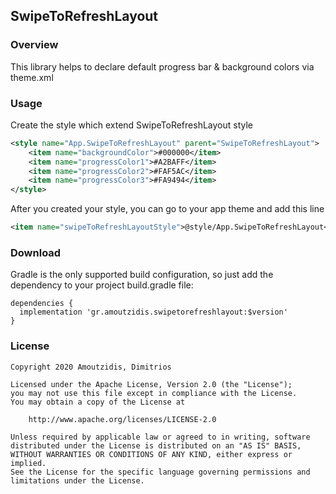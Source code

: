 ## SwipeToRefreshLayout

### Overview
This library helps to declare default progress bar & background colors via theme.xml

### Usage
Create the style which extend SwipeToRefreshLayout style

```xml
<style name="App.SwipeToRefreshLayout" parent="SwipeToRefreshLayout">
    <item name="backgroundColor">#000000</item>
    <item name="progressColor1">#A2BAFF</item>
    <item name="progressColor2">#FAF5AC</item>
    <item name="progressColor3">#FA9494</item>
</style>
```

After you created your style, you can go to your app theme and add this line 
```xml
<item name="swipeToRefreshLayoutStyle">@style/App.SwipeToRefreshLayout</item>
```

### Download
Gradle is the only supported build configuration, so just add the dependency to your project build.gradle file:


    dependencies {
      implementation 'gr.amoutzidis.swipetorefreshlayout:$version'
    }

### License

    Copyright 2020 Amoutzidis, Dimitrios
    
    Licensed under the Apache License, Version 2.0 (the "License");
    you may not use this file except in compliance with the License.
    You may obtain a copy of the License at
    
        http://www.apache.org/licenses/LICENSE-2.0
    
    Unless required by applicable law or agreed to in writing, software
    distributed under the License is distributed on an "AS IS" BASIS,
    WITHOUT WARRANTIES OR CONDITIONS OF ANY KIND, either express or implied.
    See the License for the specific language governing permissions and
    limitations under the License.